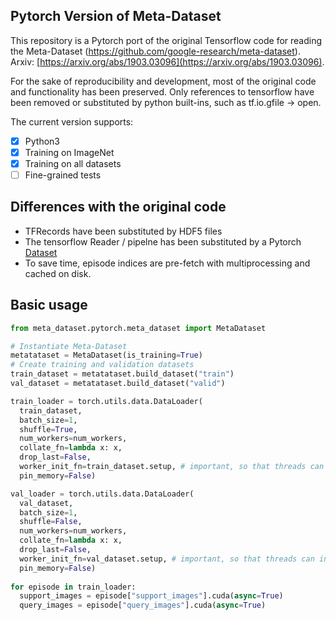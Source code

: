 ## Pytorch Version of Meta-Dataset
This repository is a Pytorch port of the original Tensorflow code for reading the Meta-Dataset (https://github.com/google-research/meta-dataset). Arxiv: [https://arxiv.org/abs/1903.03096](https://arxiv.org/abs/1903.03096).

For the sake of reproducibility and development, most of the original code and functionality has been preserved. Only references to tensorflow have been removed or substituted by python built-ins, such as tf.io.gfile -> open.

The current version supports:
- [x] Python3
- [x] Training on ImageNet
- [x] Training on all datasets
- [ ] Fine-grained tests

## Differences with the original code
* TFRecords have been substituted by HDF5 files
* The tensorflow Reader / pipelne has been substituted by a Pytorch [Dataset](https://github.com/prlz77/meta-dataset-pytorch/blob/master/meta_dataset/datasets/class_dataset.py)
* To save time, episode indices are pre-fetch with multiprocessing and cached on disk.

## Basic usage
```python
from meta_dataset.pytorch.meta_dataset import MetaDataset

# Instantiate Meta-Dataset
metatataset = MetaDataset(is_training=True)
# Create training and validation datasets
train_dataset = metatataset.build_dataset("train")
val_dataset = metatataset.build_dataset("valid")

train_loader = torch.utils.data.DataLoader(
  train_dataset,
  batch_size=1,
  shuffle=True,
  num_workers=num_workers,
  collate_fn=lambda x: x,
  drop_last=False,
  worker_init_fn=train_dataset.setup, # important, so that threads can initialize correctly
  pin_memory=False)

val_loader = torch.utils.data.DataLoader(
  val_dataset,
  batch_size=1,
  shuffle=False,
  num_workers=num_workers,
  collate_fn=lambda x: x,
  drop_last=False,
  worker_init_fn=val_dataset.setup, # important, so that threads can initialize correctly
  pin_memory=False)
  
for episode in train_loader:
  support_images = episode["support_images"].cuda(async=True)
  query_images = episode["query_images"].cuda(async=True)
```
